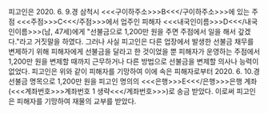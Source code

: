 피고인은 2020. 6. 9.경 삼척시 <<<구이하주소>>>B<<</구이하주소>>>에 있는 주점 <<<주점>>>C<<</주점>>>에서 업주인 피해자 <<<내국인이름>>>D<<</내국인이름>>>(남, 47세)에게 "선불금으로 1,200만 원을 주면 주점에서 일을 해서 갚겠다."라고 거짓말을 하였다. 그러나 사실 피고인은 다른 업장에서 발생한 선불금 채무를 변제하기 위해 피해자에게 선불금을 달라고 한 것이었을 뿐 피해자가 운영하는 주점에서 1,200만 원을 변제할 때까지 근무하거나 다른 방법으로 선불금을 변제할 의사나 능력이 없었다.
피고인은 위와 같이 피해자를 기망하여 이에 속은 피해자로부터 2020. 6. 10.경 선불금 명목으로 1,200만 원을 피고인 명의의 <<<은행>>>E<<</은행>>>은행 계좌(<<<계좌번호>>>계좌번호 1 생략<<</계좌번호>>>)로 송금 받았다. 이로써 피고인은 피해자를 기망하여 재물의 교부를 받았다.